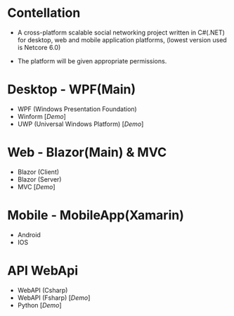 # Contellation

- A cross-platform scalable social networking project written in C#(.NET) for desktop, web and mobile application platforms, (lowest version used is Netcore 6.0)

- The platform will be given appropriate permissions.

# Desktop - WPF(Main)
- WPF (Windows Presentation Foundation) 
- Winform [_Demo_]
- UWP (Universal Windows Platform) [_Demo_]
# Web - Blazor(Main) & MVC
- Blazor (Client)
- Blazor (Server)
- MVC [_Demo_]
# Mobile - MobileApp(Xamarin)
- Android
- IOS
# API WebApi
- WebAPI (Csharp)
- WebAPI (Fsharp) [_Demo_]
- Python [_Demo_]